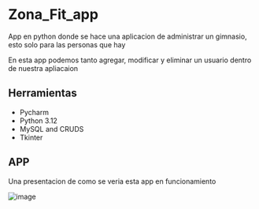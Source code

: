 # Zona_Fit_app

App en python donde se hace una aplicacion de administrar un gimnasio, esto solo para las personas que hay

En esta app podemos tanto agregar, modificar y eliminar un usuario dentro de nuestra apliacaion 

## Herramientas
- Pycharm
- Python 3.12
- MySQL and CRUDS
- Tkinter

## APP
Una presentacion de como se veria esta app en funcionamiento

![image](https://github.com/user-attachments/assets/e89d13e6-9659-4eee-b252-1f3febfb0166)
